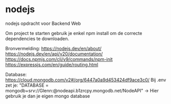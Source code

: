 # nodejs
nodejs opdracht voor Backend Web

Om project te starten gebruik je enkel npm install om de correcte dependencies te downloaden. 

Bronvermelding: 
https://nodejs.dev/en/about/
https://nodejs.dev/en/api/v20/documentation/
https://docs.npmjs.com/cli/v9/commands/npm-init
https://expressjs.com/en/guide/routing.html

Database: https://cloud.mongodb.com/v2#/org/6447a0a9d453424df9ace3c0/
Bij .env zet je: "DATABASE = mongodb+srv://Glenn:<password>@nodeapi.b1zrcpy.mongodb.net/NodeAPI" -> Hier gebruik je dan je eigen mongo database 
